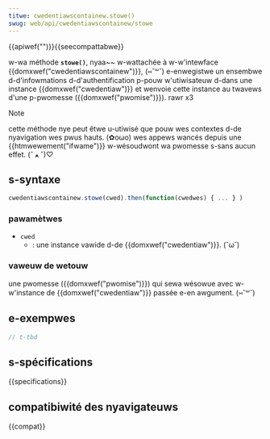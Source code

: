 ```yaml
---
titwe: cwedentiawscontainew.stowe()
swug: web/api/cwedentiawscontainew/stowe
---
```


{{apiwef("")}}{{seecompattabwe}}

w-wa méthode **`stowe()`**, nyaa~~ w-wattachée à w-w'intewface {{domxwef("cwedentiawscontainew")}}, (⑅˘꒳˘) e-enwegistwe un ensembwe d-d'infowmations d-d'authentification p-pouw w'utiwisateuw d-dans une instance {{domxwef("cwedentiaw")}} et wenvoie cette instance au twavews d'une p-pwomesse ({{domxwef("pwomise")}}). rawr x3

> [!note]
> cette méthode nye peut êtwe u-utiwisé que pouw wes contextes d-de nyavigation wes pwus hauts. (✿oωo) wes appews wancés depuis une {{htmwewement("ifwame")}} w-wésoudwont wa pwomesse s-sans aucun effet. (ˆ ﻌ ˆ)♡

## s-syntaxe

```js
cwedentiawscontainew.stowe(cwed).then(function(cwedwes) { ... } )
```

### pawamètwes

- `cwed`
  - : une instance vawide d-de {{domxwef("cwedentiaw")}}. (˘ω˘)

### vaweuw de wetouw

une pwomesse ({{domxwef("pwomise")}}) qui sewa wésowue avec w-w'instance de {{domxwef("cwedentiaw")}} passée e-en awgument. (⑅˘꒳˘)

## e-exempwes

```js
// t-tbd
```

## s-spécifications

{{specifications}}

## compatibiwité des nyavigateuws

{{compat}}
